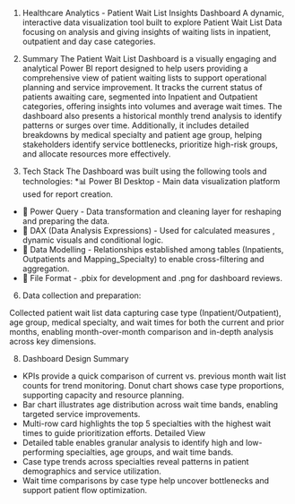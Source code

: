 1. Healthcare Analytics - Patient Wait List Insights Dashboard
A dynamic, interactive data visualization tool built to explore Patient Wait List Data focusing on analysis and giving insights of waiting lists in inpatient,      outpatient and day case categories.

2. Summary
The Patient Wait List Dashboard is a visually engaging and analytical Power BI report designed to help users providing a comprehensive view of patient waiting lists to support operational planning and service improvement. It tracks the current status of patients awaiting care, segmented into Inpatient and Outpatient categories, offering insights into volumes and average wait times. The dashboard also presents a historical monthly trend analysis to identify patterns or surges over time. Additionally, it includes detailed breakdowns by medical specialty and patient age group, helping stakeholders identify service bottlenecks, prioritize high-risk groups, and allocate resources more effectively.

4. Tech Stack
The Dashboard was built using the following tools and technologies:
*📊 Power BI Desktop - Main data visualization platform used for report creation.
*	📂 Power Query - Data transformation and cleaning layer for reshaping and preparing the data.
*	🧠 DAX (Data Analysis Expressions) - Used for calculated measures , dynamic visuals and conditional logic.
*	📝 Data Modelling - Relationships established among tables (Inpatients, Outpatients and Mapping_Specialty) to enable cross-filtering and aggregation.
* 📁 File Format - .pbix for development and .png for dashboard reviews.
  
6. Data collection and preparation:

Collected patient wait list data capturing case type (Inpatient/Outpatient), age group, medical specialty, and wait times for both the current and prior months, enabling month-over-month comparison and in-depth analysis across key dimensions.

8. Dashboard Design
Summary
*	KPIs provide a quick comparison of current vs. previous month wait list counts for trend monitoring.
	Donut chart shows case type proportions, supporting capacity and resource planning.
*	Bar chart illustrates age distribution across wait time bands, enabling targeted service improvements.
*	Multi-row card highlights the top 5 specialties with the highest wait times to guide prioritization efforts.
Detailed View
*	Detailed table enables granular analysis to identify high and low-performing specialties, age groups, and wait time bands.
*	Case type trends across specialties reveal patterns in patient demographics and service utilization.
*	Wait time comparisons by case type help uncover bottlenecks and support patient flow optimization.
